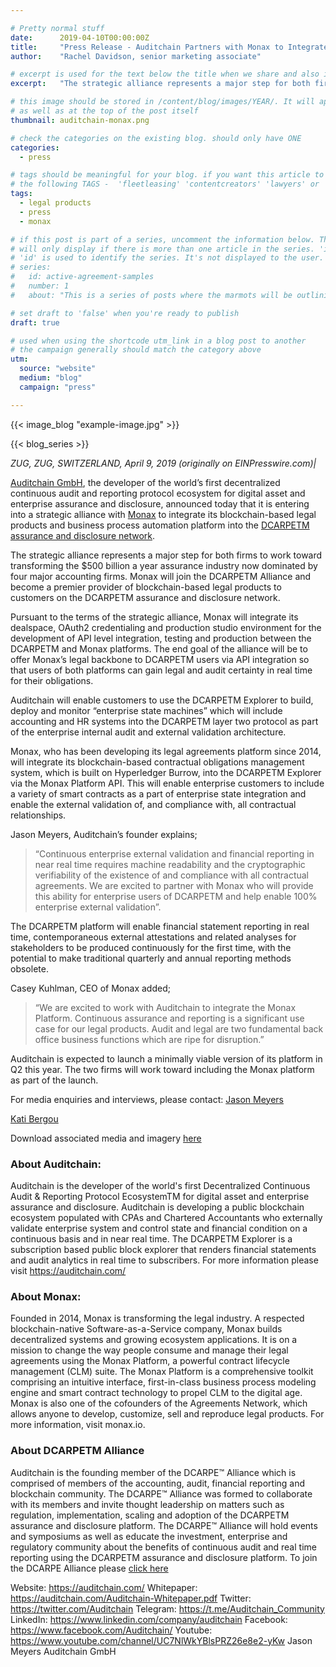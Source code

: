 ```yaml
---

# Pretty normal stuff
date:      2019-04-10T00:00:00Z
title:     "Press Release - Auditchain Partners with Monax to Integrate Dynamic Legal Contracts into DCARPE Assurance & Disclosure Platform"
author:    "Rachel Davidson, senior marketing associate"

# excerpt is used for the text below the title when we share and also is the summary of the post on https://monax.io/blog
excerpt:   "The strategic alliance represents a major step for both firms to work toward transforming the $500 billion a year assurance industry"

# this image should be stored in /content/blog/images/YEAR/. It will appear as a thumbnail on any listings,
# as well as at the top of the post itself
thumbnail: auditchain-monax.png

# check the categories on the existing blog. should only have ONE
categories:
  - press

# tags should be meaningful for your blog. if you want this article to show on a 'use case' page, you can use
# the following TAGS -  'fleetleasing' 'contentcreators' 'lawyers' or 'corporate'
tags:
  - legal products
  - press
  - monax

# if this post is part of a series, uncomment the information below. The 'article series' box
# will only display if there is more than one article in the series. 'id', 'number' and 'about' all must be present.
# 'id' is used to identify the series. It's not displayed to the user.
# series:
#   id: active-agreement-samples
#   number: 1
#   about: "This is a series of posts where the marmots will be outlining how the Monax Platform and the Agreements Network can be used in harmony to create the legal products of the future."

# set draft to 'false' when you're ready to publish
draft: true

# used when using the shortcode utm_link in a blog post to another
# the campaign generally should match the category above
utm:
  source: "website"
  medium: "blog"
  campaign: "press"

---
```


<!-- In general the filename below should match thumbnail category above -->
{{< image_blog "example-image.jpg" >}}

<!-- if this article is part of a series, related articles will automatically appear here -->
{{< blog_series >}}

<!-- Content markdown here - first title on page is auto generated from title in frontmatter -->
*ZUG, ZUG, SWITZERLAND, April 9, 2019 (originally on EINPresswire.com)|*

[Auditchain GmbH](https://auditchain.com/), the developer of the world’s first decentralized continuous audit and reporting protocol ecosystem for digital asset and enterprise assurance and disclosure, announced today that it is entering into a strategic alliance with [Monax](www.monax.io) to integrate its blockchain-based legal products and business process automation platform into the [DCARPETM assurance and disclosure network](https://dcarpe.org/).

The strategic alliance represents a major step for both firms to work toward transforming the $500 billion a year assurance industry now dominated by four major accounting firms. Monax will join the DCARPETM Alliance and become a premier provider of blockchain-based legal products to customers on the DCARPETM assurance and disclosure network.

Pursuant to the terms of the strategic alliance, Monax will integrate its dealspace, OAuth2 credentialing and production studio environment for the development of API level integration, testing and production between the DCARPETM and Monax platforms. The end goal of the alliance will be to offer Monax’s legal backbone to DCARPETM users via API integration so that users of both platforms can gain legal and audit certainty in real time for their obligations.

Auditchain will enable customers to use the DCARPETM Explorer to build, deploy and monitor “enterprise state machines” which will include accounting and HR systems into the DCARPETM layer two protocol as part of the enterprise internal audit and external validation architecture.

Monax, who has been developing its legal agreements platform since 2014, will integrate its blockchain-based contractual obligations management system, which is built on Hyperledger Burrow, into the DCARPETM Explorer via the Monax Platform API. This will enable enterprise customers to include a variety of smart contracts as a part of enterprise state integration and enable the external validation of, and compliance with, all contractual relationships.

Jason Meyers, Auditchain’s founder explains; 
> “Continuous enterprise external validation and financial reporting in near real time requires machine readability and the cryptographic verifiability of the existence of and compliance with all contractual agreements. We are excited to partner with Monax who will provide this ability for enterprise users of DCARPETM and help enable 100% enterprise external validation”.

The DCARPETM platform will enable financial statement reporting in real time, contemporaneous external attestations and related analyses for stakeholders to be produced continuously for the first time, with the potential to make traditional quarterly and annual reporting methods obsolete.

Casey Kuhlman, CEO of Monax added;
> “We are excited to work with Auditchain to integrate the Monax Platform. Continuous assurance and reporting is a significant use case for our legal products. Audit and legal are two fundamental back office business functions which are ripe for disruption.” 

Auditchain is expected to launch a minimally viable version of its platform in Q2 this year. The two firms will work toward including the Monax platform as part of the launch. 

For media enquiries and interviews, please contact:
[Jason Meyers](jm@auditcahin.com)

[Kati Bergou](kbergou@rubensteinpr.com)

Download associated media and imagery [here](www.auditchain.com/media)

### About Auditchain:

Auditchain is the developer of the world's first Decentralized Continuous Audit & Reporting Protocol EcosystemTM for digital asset and enterprise assurance and disclosure. Auditchain is developing a public blockchain ecosystem populated with CPAs and Chartered Accountants who externally validate enterprise system and control state and financial condition on a continuous basis and in near real time. The DCARPETM Explorer is a subscription based public block explorer that renders financial statements and audit analytics in real time to subscribers. For more information please visit https://auditchain.com/

### About Monax: 

Founded in 2014, Monax is transforming the legal industry. A respected blockchain-native Software-as-a-Service company, Monax builds decentralized systems and growing ecosystem applications. It is on a mission to change the way people consume and manage their legal agreements using the Monax Platform, a powerful contract lifecycle management (CLM) suite. The Monax Platform is a comprehensive toolkit comprising an intuitive interface, first-in-class business process modeling engine and smart contract technology to propel CLM to the digital age. Monax is also one of the cofounders of the Agreements Network, which allows anyone to develop, customize, sell and reproduce legal products. For more information, visit monax.io.

### About DCARPETM Alliance


Auditchain is the founding member of the DCARPE™ Alliance which is comprised of members of the accounting, audit, financial reporting and blockchain community. The DCARPE™ Alliance was formed to collaborate with its members and invite thought leadership on matters such as regulation, implementation, scaling and adoption of the DCARPETM assurance and disclosure platform. The DCARPE™ Alliance will hold events and symposiums as well as educate the investment, enterprise and regulatory community about the benefits of continuous audit and real time reporting using the DCARPETM assurance and disclosure platform. To join the DCARPE Alliance please [click here](https://dcarpe.org/)

Website: https://auditchain.com/
Whitepaper: https://auditchain.com/Auditchain-Whitepaper.pdf
Twitter: https://twitter.com/Auditchain
Telegram: https://t.me/Auditchain_Community 
LinkedIn: https://www.linkedin.com/company/auditchain 
Facebook: https://www.facebook.com/Auditchain/
Youtube: https://www.youtube.com/channel/UC7NlWkYBlsPRZ26e8e2-yKw
Jason Meyers
Auditchain GmbH
